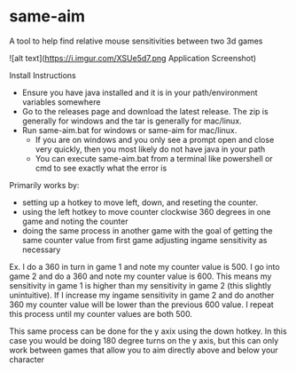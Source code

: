 # same-aim

A tool to help find relative mouse sensitivities between two 3d games

![alt text](https://i.imgur.com/XSUe5d7.png Application Screenshot)

Install Instructions
* Ensure you have java installed and it is in your path/environment variables somewhere
* Go to the releases page and download the latest release.  The zip is generally for windows and the tar is generally for mac/linux.
* Run same-aim.bat for windows or same-aim for mac/linux.
    * If you are on windows and you only see a prompt open and close very quickly, then you most likely do not have java in your path
    * You can execute same-aim.bat from a terminal like powershell or cmd to see exactly what the error is

Primarily works by:
* setting up a hotkey to move left, down, and reseting the counter.
* using the left hotkey to move counter clockwise 360 degrees in one game and noting the counter
* doing the same process in another game with the goal of getting the same counter value from first game adjusting ingame sensitivity as necessary

Ex.  I do a 360 in turn in game 1 and note my counter value is 500.  I go into game 2 and do a 360 and note my counter value is 600.  This means my sensitivity in game 1 is higher than my sensitivity in game 2 (this slightly unintuitive).  If I increase my ingame sensitivity in game 2 and do another 360 my counter value will be lower than the previous 600 value.  I repeat this process until my counter values are both 500.

This same process can be done for the y axix using the down hotkey.  In this case you would be doing 180 degree turns on the y axis, but this can only work between games that allow you to aim directly above and below your character
